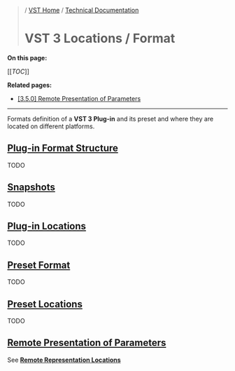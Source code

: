 >/ [VST Home](../../index.md) / [Technical Documentation](../Index.md)
>
># VST 3 Locations / Format

**On this page:**

[[_TOC_]]

**Related pages:**

- [[3.5.0] Remote Presentation of Parameters](../Change+History/3.5.0/IXmlRepresentationController.md)

---

Formats definition of a **VST 3 Plug-in** and its preset and where they are located on different platforms.

## [Plug-in Format Structure](../Locations+Format/Plugin+Format.md)

TODO

## [Snapshots](../Locations+Format/Snapshots.md)

TODO

## [Plug-in Locations](../Locations+Format/Plugin+Locations.md)

TODO

## [Preset Format](../Locations+Format/Preset+Format.md)

TODO

## [Preset Locations](../Locations+Format/Preset+Locations.md)

TODO

## [Remote Presentation of Parameters](../Change+History/3.5.0/IXmlRepresentationController.md)
See **[Remote Representation Locations](../Change+History/3.5.0/IXmlRepresentationController.md#location-table-for-vst-xmls-representation)**